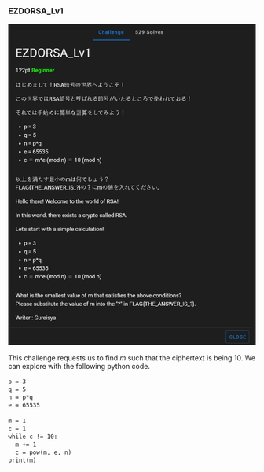 
### EZDORSA_Lv1

![ezdorsa_lv1](https://github.com/Hed6eH0g/ctf/blob/main/2023/wanictf/ezdorsa_lv1/EZDORSA_Lv1_0.png)

This challenge requests us to find $m$ such that the ciphertext is being $10$.
We can explore with the following python code.
```
p = 3
q = 5
n = p*q
e = 65535

m = 1
c = 1
while c != 10:
  m += 1
  c = pow(m, e, n)
print(m)
```
